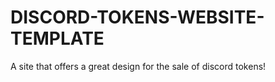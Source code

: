 # DISCORD-TOKENS-WEBSITE-TEMPLATE
A site that offers a great design for the sale of discord tokens!
